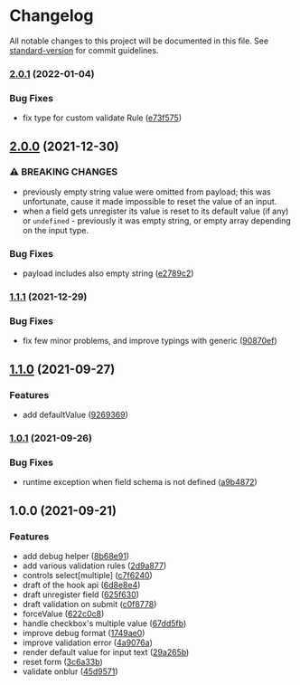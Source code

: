 # Changelog

All notable changes to this project will be documented in this file. See [standard-version](https://github.com/conventional-changelog/standard-version) for commit guidelines.

### [2.0.1](https://github.com/brunoscopelliti/@bscop/use-form/compare/v2.0.0...v2.0.1) (2022-01-04)


### Bug Fixes

* fix type for custom validate Rule ([e73f575](https://github.com/brunoscopelliti/@bscop/use-form/commits/e73f57532997b142a83c22da6fd4504c0a2da084))

## [2.0.0](https://github.com/brunoscopelliti/@bscop/use-form/compare/v1.1.1...v2.0.0) (2021-12-30)


### ⚠ BREAKING CHANGES

* previously empty string value were omitted from payload;
this was unfortunate, cause it made impossible to reset the value of an input.
* when a field gets unregister its value is reset to its
default value (if any) or `undefined` - previously it was empty string, or
empty array depending on the input type.

### Bug Fixes

* payload includes also empty string ([e2789c2](https://github.com/brunoscopelliti/@bscop/use-form/commits/e2789c20aa835bba6a6f5cf323d377334460efa0))

### [1.1.1](https://github.com/brunoscopelliti/@bscop/use-form/compare/v1.1.0...v1.1.1) (2021-12-29)


### Bug Fixes

* fix few minor problems, and improve typings with generic ([90870ef](https://github.com/brunoscopelliti/@bscop/use-form/commits/90870ef0c272b1efef9fe19ab4f9ab15feb18d84))

## [1.1.0](https://github.com/brunoscopelliti/@bscop/use-form/compare/v1.0.1...v1.1.0) (2021-09-27)


### Features

* add defaultValue ([9269369](https://github.com/brunoscopelliti/@bscop/use-form/commits/92693692844c7d766966a84d019c7a9296464acf))

### [1.0.1](https://github.com/brunoscopelliti/@bscop/use-form/compare/v1.0.0...v1.0.1) (2021-09-26)


### Bug Fixes

* runtime exception when field schema is not defined ([a9b4872](https://github.com/brunoscopelliti/@bscop/use-form/commits/a9b487263a690391bb71177ae68e90530c5c7c30))

## 1.0.0 (2021-09-21)


### Features

* add debug helper ([8b68e91](https://github.com/brunoscopelliti/@bscop/use-form/commits/8b68e913bf774163c3310a93c5d4f103b982fab0))
* add various validation rules ([2d9a877](https://github.com/brunoscopelliti/@bscop/use-form/commits/2d9a877ee2605d707d0ac253d72d1a457a94f21d))
* controls select[multiple] ([c7f6240](https://github.com/brunoscopelliti/@bscop/use-form/commits/c7f6240983d7f5e0cccf76b2966bb3c04fd4a436))
* draft of the hook api ([6d8e8e4](https://github.com/brunoscopelliti/@bscop/use-form/commits/6d8e8e43ae9b8367bfb3080ce99a9644bea3139d))
* draft unregister field ([625f630](https://github.com/brunoscopelliti/@bscop/use-form/commits/625f630d4b91be2fb7ddf1f87fa6f78a64f327d9))
* draft validation on submit ([c0f8778](https://github.com/brunoscopelliti/@bscop/use-form/commits/c0f8778fc10070d6ee824af05f6ce00b42184943))
* forceValue ([622c0c8](https://github.com/brunoscopelliti/@bscop/use-form/commits/622c0c81014a25b7d0eebf2ee438e3a9a98b813c))
* handle checkbox's multiple value ([67dd5fb](https://github.com/brunoscopelliti/@bscop/use-form/commits/67dd5fb496cc9a67018167d7feb167049a2ad23f))
* improve debug format ([1749ae0](https://github.com/brunoscopelliti/@bscop/use-form/commits/1749ae05019a34b2cdd5b47f76cbce4dfe15a878))
* improve validation error ([4a9076a](https://github.com/brunoscopelliti/@bscop/use-form/commits/4a9076a1efa71783a12125df9ba4c214a4b019ac))
* render default value for input text ([29a265b](https://github.com/brunoscopelliti/@bscop/use-form/commits/29a265b8f832fc30368ee2b7659a5531a3e07467))
* reset form ([3c6a33b](https://github.com/brunoscopelliti/@bscop/use-form/commits/3c6a33b1565f96b4a3cb3679e9d374e8d29befa2))
* validate onblur ([45d9571](https://github.com/brunoscopelliti/@bscop/use-form/commits/45d9571c9ebcaa5c2c023adc103a32dbdacbabdc))
